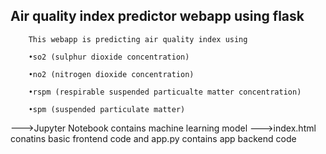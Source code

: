 ## Air quality index predictor webapp using flask

        This webapp is predicting air quality index using 
        
        •so2 (sulphur dioxide concentration)

        •no2 (nitrogen dioxide concentration)

        •rspm (respirable suspended particualte matter concentration)

        •spm (suspended particulate matter)

--->Jupyter Notebook contains machine learning model
--->index.html conatins basic frontend code and app.py contains app backend code



